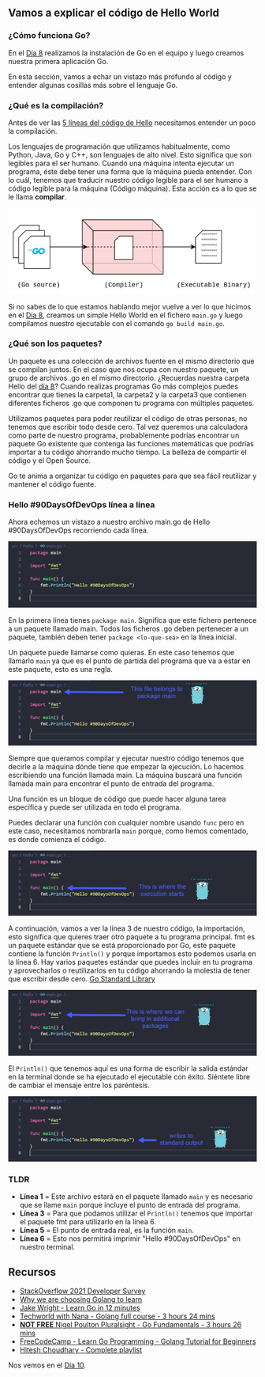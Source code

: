 ## Vamos a explicar el código de Hello World

### ¿Cómo funciona Go?

En el [Día 8](day08.md) realizamos la instalación de Go en el equipo y luego creamos nuestra primera aplicación Go.

En esta sección, vamos a echar un vistazo más profundo al código y entender algunas cosillas más sobre el lenguaje Go.

### ¿Qué es la compilación?

Antes de ver las [5 líneas del código de Hello](Go/hello.go) necesitamos entender un poco la compilación.

Los lenguajes de programación que utilizamos habitualmente, como Python, Java, Go y C++, son lenguajes de alto nivel. Esto significa que son legibles para el ser humano. Cuando una máquina intenta ejecutar un programa, éste debe tener una forma que la máquina pueda entender. Con lo cuál, tenemos que traducir nuestro código legible para el ser humano a código legible para la máquina (Código máquina). Esta acción es a lo que se le llama **compilar**.

![](Images/Day9_Go1.png)

Si no sabes de lo que estamos hablando mejor vuelve a ver lo que hicimos en el [Día 8](day08.md), creamos un simple Hello World en el fichero `main.go` y luego compilamos nuestro ejecutable con el comando `go build main.go`.

### ¿Qué son los paquetes?

Un paquete es una colección de archivos fuente en el mismo directorio que se compilan juntos. En el caso que nos ocupa con nuestro paquete, un grupo de archivos .go en el mismo directorio. ¿Recuerdas nuestra carpeta Hello del [día 8](day08.md)? Cuando realizas programas Go más complejos puedes encontrar que tienes la carpeta1, la carpeta2 y la carpeta3 que contienen diferentes ficheros .go que componen tu programa con múltiples paquetes.

Utilizamos paquetes para poder reutilizar el código de otras personas, no tenemos que escribir todo desde cero. Tal vez queremos una calculadora como parte de nuestro programa, probablemente podrías encontrar un paquete Go existente que contenga las funciones matemáticas que podrías importar a tu código ahorrando mucho tiempo. La belleza de compartir el código y el Open Source.

Go te anima a organizar tu código en paquetes para que sea fácil reutilizar y mantener el código fuente.

### Hello #90DaysOfDevOps línea a línea

Ahora echemos un vistazo a nuestro archivo main.go de Hello #90DaysOfDevOps recorriendo cada línea.

![](Images/Day9_Go2.png)

En la primera línea tienes `package main`. Significa que este fichero pertenece a un paquete llamado main. Todos los ficheros .go deben pertenecer a un paquete, también deben tener `package <lo-que-sea>` en la línea inicial.

Un paquete puede llamarse como quieras. En este caso tenemos que llamarlo `main` ya que es el punto de partida del programa que va a estar en este paquete, esto es una regla. 

![](Images/Day9_Go3.png)

Siempre que queramos compilar y ejecutar nuestro código tenemos que decirle a la máquina dónde tiene que empezar la ejecución. Lo hacemos escribiendo una función llamada main. La máquina buscará una función llamada main para encontrar el punto de entrada del programa.

Una función es un bloque de código que puede hacer alguna tarea específica y puede ser utilizada en todo el programa.

Puedes declarar una función con cualquier nombre usando `func` pero en este caso, necesitamos nombrarla `main` porque, como hemos comentado, es donde comienza el código.

![](Images/Day9_Go4.png)

A continuación, vamos a ver la línea 3 de nuestro código, la importación, esto significa que quieres traer otro paquete a tu programa principal. fmt es un paquete estándar que se está proporcionado por Go, este paquete contiene la función `Println()` y porque importamos esto podemos usarla en la línea 6. Hay varios paquetes estándar que puedes incluir en tu programa y aprovecharlos o reutilizarlos en tu código ahorrando la molestia de tener que escribir desde cero. [Go Standard Library](https://pkg.go.dev/std)

![](Images/Day9_Go5.png)

El `Println()` que tenemos aquí es una forma de escribir la salida estándar en la terminal donde se ha ejecutado el ejecutable con éxito. Siéntete libre de cambiar el mensaje entre los paréntesis.

![](Images/Day9_Go6.png)

### TLDR

- **Línea 1** = Este archivo estará en el paquete llamado `main` y es necesario que se llame `main` porque incluye el punto de entrada del programa.
- **Línea 3** = Para que podamos utilizar el `Println()` tenemos que importar el paquete fmt para utilizarlo en la línea 6.
- **Línea 5** = El punto de entrada real, es la función `main`.
- **Línea 6** = Esto nos permitirá imprimir "Hello #90DaysOfDevOps" en nuestro terminal.

## Recursos

- [StackOverflow 2021 Developer Survey](https://insights.stackoverflow.com/survey/2021)
- [Why we are choosing Golang to learn](https://www.youtube.com/watch?v=7pLqIIAqZD4&t=9s)
- [Jake Wright - Learn Go in 12 minutes](https://www.youtube.com/watch?v=C8LgvuEBraI&t=312s)
- [Techworld with Nana - Golang full course - 3 hours 24 mins](https://www.youtube.com/watch?v=yyUHQIec83I)
- [**NOT FREE** Nigel Poulton Pluralsight - Go Fundamentals - 3 hours 26 mins](https://www.pluralsight.com/courses/go-fundamentals)
- [FreeCodeCamp - Learn Go Programming - Golang Tutorial for Beginners](https://www.youtube.com/watch?v=YS4e4q9oBaU&t=1025s)
- [Hitesh Choudhary - Complete playlist](https://www.youtube.com/playlist?list=PLRAV69dS1uWSR89FRQGZ6q9BR2b44Tr9N)

Nos vemos en el [Día 10](day10.md).
